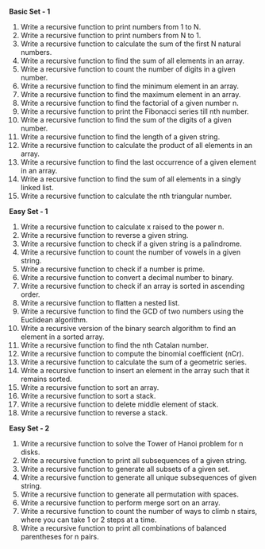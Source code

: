 **Basic Set - 1**
1. Write a recursive function to print numbers from 1 to N.
2. Write a recursive function to print numbers from N to 1.
3. Write a recursive function to calculate the sum of the first N natural numbers.
4. Write a recursive function to find the sum of all elements in an array.
5. Write a recursive function to count the number of digits in a given number.
6. Write a recursive function to find the minimum element in an array.
7. Write a recursive function to find the maximum element in an array.
8. Write a recursive function to find the factorial of a given number n.
9. Write a recursive function to print the Fibonacci series till nth number.
10. Write a recursive function to find the sum of the digits of a given number.
11. Write a recursive function to find the length of a given string.
12. Write a recursive function to calculate the product of all elements in an array.
13. Write a recursive function to find the last occurrence of a given element in an array.
14. Write a recursive function to find the sum of all elements in a singly linked list.
15. Write a recursive function to calculate the nth triangular number.

**Easy Set - 1**
1. Write a recursive function to calculate x raised to the power n.
2. Write a recursive function to reverse a given string.
3. Write a recursive function to check if a given string is a palindrome.
4. Write a recursive function to count the number of vowels in a given string.
5. Write a recursive function to check if a number is prime.
6. Write a recursive function to convert a decimal number to binary.
7. Write a recursive function to check if an array is sorted in ascending order.
8. Write a recursive function to flatten a nested list.
9. Write a recursive function to find the GCD of two numbers using the Euclidean algorithm.
10. Write a recursive version of the binary search algorithm to find an element in a sorted array.
11. Write a recursive function to find the nth Catalan number. 
12. Write a recursive function to compute the binomial coefficient (nCr). 
13. Write a recursive function to calculate the sum of a geometric series. 
14. Write a recursive function to insert an element in the array such that it remains sorted. 
15. Write a recursive function to sort an array.
16. Write a recursive function to sort a stack.
17. Write a recursive function to delete middle element of stack.
18. Write a recursive function to reverse a stack.

**Easy Set - 2**
1. Write a recursive function to solve the Tower of Hanoi problem for n disks.
2. Write a recursive function to print all subsequences of a given string.
3. Write a recursive function to generate all subsets of a given set.
4. Write a recursive function to generate all unique subsequences of given string.
5. Write a recursive function to generate all permutation with spaces.
6. Write a recursive function to perform merge sort on an array.
7. Write a recursive function to count the number of ways to climb n stairs, where you can take 1 or 2 steps at a time.
8. Write a recursive function to print all combinations of balanced parentheses for n pairs.